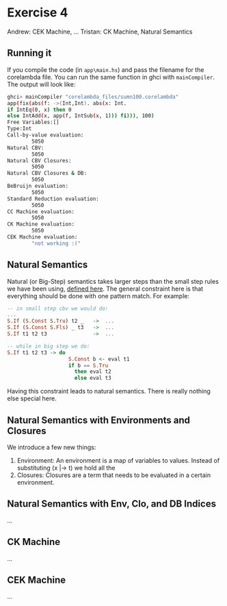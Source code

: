 Exercise 4
==========

Andrew: CEK Machine, ...
Tristan: CK Machine, Natural Semantics

Running it
----------
If you compile the code (in `app\main.hs`) and pass the filename for the corelambda file. You can run the same function in ghci with `mainCompiler`. The output will look like:
```bash
ghci> mainCompiler "corelambda_files/sumn100.corelambda" 
app(fix(abs(f: ->(Int,Int). abs(x: Int. 
if IntEq(0, x) then 0 
else IntAdd(x, app(f, IntSub(x, 1))) fi))), 100)
Free Variables:[]
Type:Int
Call-by-value evaluation: 
        5050
Natural CBV: 
        5050
Natural CBV Closures: 
        5050
Natural CBV Closures & DB: 
        5050
BeBruijn evaluation: 
        5050
Standard Reduction evaluation: 
        5050
CC Machine evaluation: 
        5050
CK Machine evaluation: 
        5050
CEK Machine evaluation: 
        "not working :("
```

Natural Semantics
-----------------
Natural (or Big-Step) semantics takes larger steps than the small step rules we have been using, [defined here](https://www.cs.tufts.edu/~nr/cs257/archive/gilles-kahn/natural-semantics.pdf). The general constraint here is that everything should be done with one pattern match. For example:

```haskell
-- in small step cbv we would do:
...
S.If (S.Const S.Tru) t2 _   ->  ...
S.If (S.Const S.Fls) _ t3   ->  ...
S.If t1 t2 t3               ->  ...

-- while in big step we do:
S.If t1 t2 t3 -> do
                    S.Const b <- eval t1
                    if b == S.Tru
                      then eval t2
                      else eval t3
```
Having this constraint leads to natural semantics. There is really nothing else special here.


Natural Semantics with Environments and Closures
------------------------------------------------
We introduce a few new things:

1. Environment: An environment is a map of variables to values. Instead of substituting (x |-> t) we hold all the 
2. Closures: Closures are a term that needs to be evaluated in a certain environment.

Natural Semantics with Env, Clo, and DB Indices
-----------------------------------------------
...

CK Machine
----------
...

CEK Machine
-----------
...
